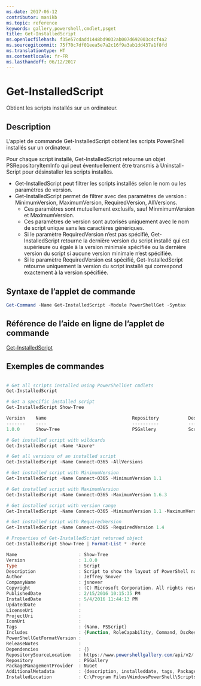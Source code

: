 ```yaml
---
ms.date: 2017-06-12
contributor: manikb
ms.topic: reference
keywords: gallery,powershell,cmdlet,psget
title: Get-InstalledScript
ms.openlocfilehash: f35e57cdadd1448bd9032ab007d692003c4cf4a2
ms.sourcegitcommit: 75f70c7df01eea5e7a2c16f9a3ab1dd437a1f8fd
ms.translationtype: HT
ms.contentlocale: fr-FR
ms.lasthandoff: 06/12/2017
---
```

<a id="get-installedscript" class="xliff"></a>
# Get-InstalledScript

Obtient les scripts installés sur un ordinateur.

<a id="description" class="xliff"></a>
## Description

L’applet de commande Get-InstalledScript obtient les scripts PowerShell installés sur un ordinateur.

Pour chaque script installé, Get-InstalledScript retourne un objet PSRepositoryItemInfo qui peut éventuellement être transmis à Uninstall-Script pour désinstaller les scripts installés.

- Get-InstalledScript peut filtrer les scripts installés selon le nom ou les paramètres de version.
- Get-InstalledScript permet de filtrer avec des paramètres de version : MinimumVersion, MaximumVersion, RequiredVersion, AllVersions.
  - Ces paramètres sont mutuellement exclusifs, sauf MinmimumVersion et MaximumVersion.
  - Ces paramètres de version sont autorisés uniquement avec le nom de script unique sans les caractères génériques.
  - Si le paramètre RequiredVersion n’est pas spécifié, Get-InstalledScript retourne la dernière version du script installé qui est supérieure ou égale à la version minimale spécifiée ou la dernière version du script si aucune version minimale n’est spécifiée. 
  - Si le paramètre RequiredVersion est spécifié, Get-InstalledScript retourne uniquement la version du script installé qui correspond exactement à la version spécifiée.

<a id="cmdlet-syntax" class="xliff"></a>
## Syntaxe de l’applet de commande

```powershell
Get-Command -Name Get-InstalledScript -Module PowerShellGet -Syntax
```

<a id="cmdlet-online-help-reference" class="xliff"></a>
## Référence de l’aide en ligne de l’applet de commande

[Get-InstalledScript](http://go.microsoft.com/fwlink/?LinkId=619790)

<a id="example-commands" class="xliff"></a>
## Exemples de commandes

```powershell

# Get all scripts installed using PowerShellGet cmdlets
Get-InstalledScript

# Get a specific installed script
Get-InstalledScript Show-Tree

Version    Name                                Repository           Description
-------    ----                                ----------           -----------
1.0.0      Show-Tree                           PSGallery            Script to show the layout of PowerShell namespaces (Tr...

# Get installed script with wildcards
Get-InstalledScript -Name *Azure*

# Get all versions of an installed script
Get-InstalledScript -Name Connect-O365 -AllVersions

# Get installed script with MinimumVersion
Get-InstalledScript -Name Connect-O365 -MinimumVersion 1.1

# Get installed script with MaximumVersion
Get-InstalledScript -Name Connect-O365 -MaximumVersion 1.6.3

# Get installed script with version range
Get-InstalledScript -Name Connect-O365 -MinimumVersion 1.1 -MaximumVersion 1.6.3

# Get installed script with RequiredVersion
Get-InstalledScript -Name Connect-O365 -RequiredVersion 1.4

# Properties of Get-InstalledScript returned object
Get-InstalledScript Show-Tree | Format-List * -Force

Name                       : Show-Tree
Version                    : 1.0.0
Type                       : Script
Description                : Script to show the layout of PowerShell namespaces (Trees) using ASCII
Author                     : Jeffrey Snover
CompanyName                : jsnover
Copyright                  : (C) Microsoft Corporation. All rights reserved.
PublishedDate              : 2/15/2016 10:15:35 PM
InstalledDate              : 5/4/2016 11:44:13 PM
UpdatedDate                :
LicenseUri                 :
ProjectUri                 :
IconUri                    :
Tags                       : {Nano, PSScript}
Includes                   : {Function, RoleCapability, Command, DscResource...}
PowerShellGetFormatVersion :
ReleaseNotes               :
Dependencies               : {}
RepositorySourceLocation   : https://www.powershellgallery.com/api/v2/
Repository                 : PSGallery
PackageManagementProvider  : NuGet
AdditionalMetadata         : {description, installeddate, tags, PackageManagementProvider...}
InstalledLocation          : C:\Program Files\WindowsPowerShell\Scripts


```

